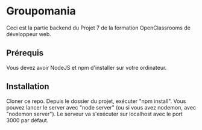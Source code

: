 <h1>Groupomania</h1>
<p>Ceci est la partie backend du Projet 7 de la formation OpenClassrooms de développeur web.</p>

<h2>Prérequis</h2>
<p>Vous devez avoir NodeJS et npm d'installer sur votre ordinateur.

<h2>Installation</h2>
<p>Cloner ce repo. Depuis le dossier du projet, exécuter "npm install".
Vous pouvez lancer le server avec "node server" (ou si vous avez nodemon, avec "nodemon server").
Le serveur va s'exécuter sur localhost avec le port 3000 par défaut.</p>